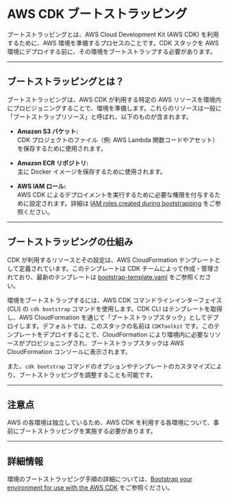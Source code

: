 # AWS CDK ブートストラッピング

ブートストラッピングとは、AWS Cloud Development Kit (AWS CDK) を利用するために、AWS 環境を準備するプロセスのことです。CDK スタックを AWS 環境にデプロイする前に、その環境をブートストラップする必要があります。

---

## ブートストラッピングとは？

ブートストラッピングは、AWS CDK が利用する特定の AWS リソースを環境内にプロビジョニングすることで、環境を準備します。これらのリソースは一般に「ブートストラップリソース」と呼ばれ、以下のものが含まれます。

- **Amazon S3 バケット:**  
  CDK プロジェクトのファイル（例: AWS Lambda 関数コードやアセット）を保存するために使用されます。

- **Amazon ECR リポジトリ:**  
  主に Docker イメージを保存するために使用されます。

- **AWS IAM ロール:**  
  AWS CDK によるデプロイメントを実行するために必要な権限を付与するために設定されます。詳細は [IAM roles created during bootstrapping](#) をご参照ください。

---

## ブートストラッピングの仕組み

CDK が利用するリソースとその設定は、AWS CloudFormation テンプレートとして定義されています。このテンプレートは CDK チームによって作成・管理されており、最新のテンプレートは [bootstrap-template.yaml](https://github.com/aws/aws-cdk/blob/main/packages/aws-cdk/lib/api/bootstrap/bootstrap-template.yaml) をご参照ください。

環境をブートストラップするには、AWS CDK コマンドラインインターフェイス (CLI) の `cdk bootstrap` コマンドを使用します。CDK CLI はテンプレートを取得し、AWS CloudFormation を通じて「ブートストラップスタック」としてデプロイします。デフォルトでは、このスタックの名前は `CDKToolkit` です。このテンプレートをデプロイすることで、CloudFormation により環境内に必要なリソースがプロビジョニングされ、ブートストラップスタックは AWS CloudFormation コンソールに表示されます。

また、`cdk bootstrap` コマンドのオプションやテンプレートのカスタマイズにより、ブートストラッピングを調整することも可能です。

---

## 注意点

AWS の各環境は独立しているため、AWS CDK を利用する各環境について、事前にブートストラッピングを実施する必要があります。

---

## 詳細情報

環境のブートストラッピング手順の詳細については、[Bootstrap your environment for use with the AWS CDK](https://docs.aws.amazon.com/cdk/latest/guide/bootstrapping.html) をご参照ください。